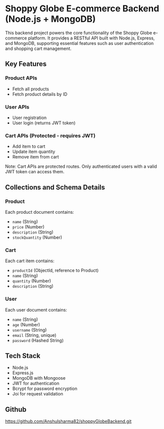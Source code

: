 # Shoppy Globe E-commerce Backend (Node.js + MongoDB)

This backend project powers the core functionality of the Shoppy Globe e-commerce platform. It provides a RESTful API built with Node.js, Express, and MongoDB, supporting essential features such as user authentication and shopping cart management.

## Key Features

### Product APIs
- Fetch all products
- Fetch product details by ID

### User APIs
- User registration
- User login (returns JWT token)

### Cart APIs (Protected - requires JWT)
- Add item to cart
- Update item quantity
- Remove item from cart

Note: Cart APIs are protected routes. Only authenticated users with a valid JWT token can access them.

## Collections and Schema Details

### Product
Each product document contains:
- `name` (String)
- `price` (Number)
- `description` (String)
- `stockQuantity` (Number)

### Cart
Each cart item contains:
- `productId` (ObjectId, reference to Product)
- `name` (String)
- `quantity` (Number)
- `description` (String)

### User
Each user document contains:
- `name` (String)
- `age` (Number)
- `username` (String)
- `email` (String, unique)
- `password` (Hashed String)

## Tech Stack
- Node.js
- Express.js
- MongoDB with Mongoose
- JWT for authentication
- Bcrypt for password encryption
- Joi for request validation

## Github 
https://github.com/Anshulsharma82/shoppyGlobeBackend.git